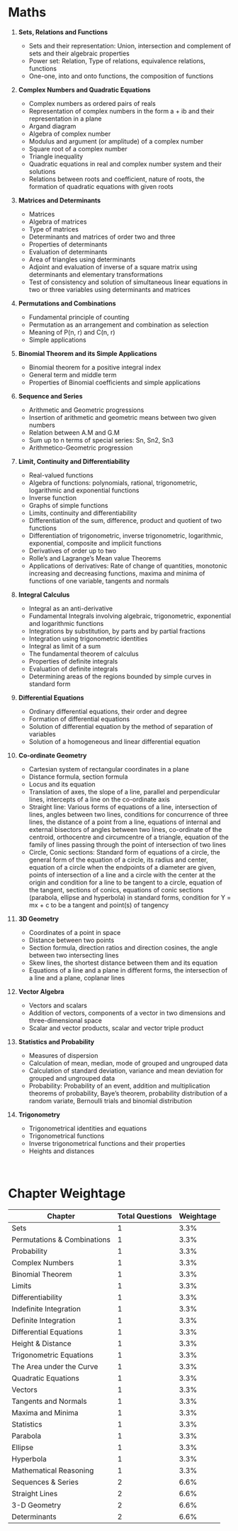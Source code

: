 # Maths


1. **Sets, Relations and Functions**
    - Sets and their representation: Union, intersection and complement of sets and their algebraic properties
    - Power set: Relation, Type of relations, equivalence relations, functions
    - One-one, into and onto functions, the composition of functions

2. **Complex Numbers and Quadratic Equations**
    - Complex numbers as ordered pairs of reals
    - Representation of complex numbers in the form a + ib and their representation in a plane
    - Argand diagram
    - Algebra of complex number
    - Modulus and argument (or amplitude) of a complex number
    - Square root of a complex number
    - Triangle inequality
    - Quadratic equations in real and complex number system and their solutions
    - Relations between roots and coefficient, nature of roots, the formation of quadratic equations with given roots

3. **Matrices and Determinants**
    - Matrices
    - Algebra of matrices
    - Type of matrices
    - Determinants and matrices of order two and three
    - Properties of determinants
    - Evaluation of determinants
    - Area of triangles using determinants
    - Adjoint and evaluation of inverse of a square matrix using determinants and elementary transformations
    - Test of consistency and solution of simultaneous linear equations in two or three variables using determinants and matrices

4. **Permutations and Combinations**
    - Fundamental principle of counting
    - Permutation as an arrangement and combination as selection
    - Meaning of P(n, r) and C(n, r)
    - Simple applications

5. **Binomial Theorem and its Simple Applications**
    - Binomial theorem for a positive integral index
    - General term and middle term
    - Properties of Binomial coefficients and simple applications

6. **Sequence and Series**
    - Arithmetic and Geometric progressions
    - Insertion of arithmetic and geometric means between two given numbers
    - Relation between A.M and G.M
    - Sum up to n terms of special series: Sn, Sn2, Sn3
    - Arithmetico-Geometric progression

7. **Limit, Continuity and Differentiability**
    - Real-valued functions
    - Algebra of functions: polynomials, rational, trigonometric, logarithmic and exponential functions
    - Inverse function
    - Graphs of simple functions
    - Limits, continuity and differentiability
    - Differentiation of the sum, difference, product and quotient of two functions
    - Differentiation of trigonometric, inverse trigonometric, logarithmic, exponential, composite and implicit functions
    - Derivatives of order up to two
    - Rolle’s and Lagrange’s Mean value Theorems
    - Applications of derivatives: Rate of change of quantities, monotonic increasing and decreasing functions, maxima and minima of functions of one variable, tangents and normals

8. **Integral Calculus**
    - Integral as an anti-derivative
    - Fundamental Integrals involving algebraic, trigonometric, exponential and logarithmic functions
    - Integrations by substitution, by parts and by partial fractions
    - Integration using trigonometric identities
    - Integral as limit of a sum
    - The fundamental theorem of calculus
    - Properties of definite integrals
    - Evaluation of definite integrals
    - Determining areas of the regions bounded by simple curves in standard form

9. **Differential Equations**
    - Ordinary differential equations, their order and degree
    - Formation of differential equations
    - Solution of differential equation by the method of separation of variables
    - Solution of a homogeneous and linear differential equation

10. **Co-ordinate Geometry**
    - Cartesian system of rectangular coordinates in a plane
    - Distance formula, section formula
    - Locus and its equation
    - Translation of axes, the slope of a line, parallel and perpendicular lines, intercepts of a line on the co-ordinate axis
    - Straight line: Various forms of equations of a line, intersection of lines, angles between two lines, conditions for concurrence of three lines, the distance of a point from a line, equations of internal and external bisectors of angles between two lines, co-ordinate of the centroid, orthocentre and circumcentre of a triangle, equation of the family of lines passing through the point of intersection of two lines
    - Circle, Conic sections: Standard form of equations of a circle, the general form of the equation of a circle, its radius and center, equation of a circle when the endpoints of a diameter are given, points of intersection of a line and a circle with the center at the origin and condition for a line to be tangent to a circle, equation of the tangent, sections of conics, equations of conic sections (parabola, ellipse and hyperbola) in standard forms, condition for Y = mx + c to be a tangent and point(s) of tangency

11. **3D Geometry**
    - Coordinates of a point in space
    - Distance between two points
    - Section formula, direction ratios and direction cosines, the angle between two intersecting lines
    - Skew lines, the shortest distance between them and its equation
    - Equations of a line and a plane in different forms, the intersection of a line and a plane, coplanar lines

12. **Vector Algebra**
    - Vectors and scalars
    - Addition of vectors, components of a vector in two dimensions and three-dimensional space
    - Scalar and vector products, scalar and vector triple product

13. **Statistics and Probability**
    - Measures of dispersion
    - Calculation of mean, median, mode of grouped and ungrouped data
    - Calculation of standard deviation, variance and mean deviation for grouped and ungrouped data
    - Probability: Probability of an event, addition and multiplication theorems of probability, Baye’s theorem, probability distribution of a random variate, Bernoulli trials and binomial distribution

14. **Trigonometry**
    - Trigonometrical identities and equations
    - Trigonometrical functions
    - Inverse trigonometrical functions and their properties
    - Heights and distances



<br />

# Chapter Weightage

| Chapter                         | Total Questions | Weightage |
|---------------------------------|-----------------|-----------|
| Sets                            | 1               | 3.3%      |
| Permutations & Combinations     | 1               | 3.3%      |
| Probability                     | 1               | 3.3%      |
| Complex Numbers                 | 1               | 3.3%      |
| Binomial Theorem                | 1               | 3.3%      |
| Limits                          | 1               | 3.3%      |
| Differentiability               | 1               | 3.3%      |
| Indefinite Integration          | 1               | 3.3%      |
| Definite Integration            | 1               | 3.3%      |
| Differential Equations          | 1               | 3.3%      |
| Height & Distance               | 1               | 3.3%      |
| Trigonometric Equations         | 1               | 3.3%      |
| The Area under the Curve        | 1               | 3.3%      |
| Quadratic Equations             | 1               | 3.3%      |
| Vectors                         | 1               | 3.3%      |
| Tangents and Normals            | 1               | 3.3%      |
| Maxima and Minima               | 1               | 3.3%      |
| Statistics                      | 1               | 3.3%      |
| Parabola                        | 1               | 3.3%      |
| Ellipse                         | 1               | 3.3%      |
| Hyperbola                       | 1               | 3.3%      |
| Mathematical Reasoning          | 1               | 3.3%      |
| Sequences & Series              | 2               | 6.6%      |
| Straight Lines                  | 2               | 6.6%      |
| 3-D Geometry                    | 2               | 6.6%      |
| Determinants                    | 2               | 6.6%      |
